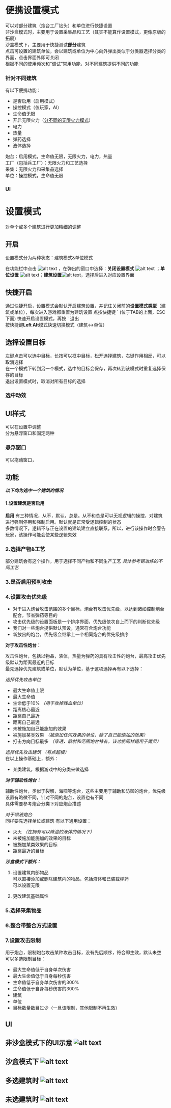 # 便携设置模式
可以对部分建筑（炮台工厂钻头）和单位进行快捷设置  
非沙盒模式时，主要用于设置采集品和工艺（其实不能算作设置模式，更像原版的拓展）  
沙盒模式下，主要用于快捷测试**部分**建筑  
点击可设置的建筑单位，会以建筑或单位为中心向外弹出类似于分类器选择分类的界面，点击界面外即可关闭  
根据不同的使用频次和“调试”常用功能，对不同建筑提供不同的功能
### 针对不同建筑
有以下便携功能：  
- 是否启用（启用模式）
- 操控模式（仅玩家，AI）
- 生命值无限
- 开启无限火力（[分不同的无限火力模式](仅沙盒/全局无限火力.md)）
- 电力
- 热量
- 弹药选择
- 液体选择


炮台：启用模式，生命值无限，无限火力，电力，热量  
工厂（包括兵工厂）：无限火力和工艺选择  
采集：无限火力和采集品选择  
单位：操控模式，生命值无限
### UI
# 设置模式
对单个或多个建筑进行更加精细的调整  

## 开启
设置模式分为两种状态：建筑模式&单位模式

在功能栏中点击 ![alt text](图/settings.png) ，在弹出的窗口中选择：**关闭设置模式** ![alt text](图/settings.png) ；**单位设置** ![alt text](图/settingunit.png)；**建筑设置**![alt text](图/settingbuild.png)，选择后进入对应设置界面  
## 快捷开启
通过快捷开启，设置模式会默认开启建筑设置，并记住关闭前的**设置模式类型**（建筑或单位），每次进入游戏都重置为建筑设置
点按快捷键 \`   (位于TAB的上面，ESC下面) 快速开启设置模式，再按 ` 退出  
按快捷键**Left Alt**模式快速切换模式（建筑<->单位）   
## 选择设置目标
左键点击可以选中目标，长按可以框中目标，松开选择建筑，右键作用相反，可以取消选择   
在一个模式下转到另一个模式，选中的目标会保存，再次转到该模式时重复选择保存的目标  
退出设置模式时，取消对所有目标的选择  
### 选中动效

## UI样式
可以在设置中调整  
分为悬浮窗口和固定两种
### 悬浮窗口
可以拖动窗口，
  
## 功能
***以下均为选中一个建筑的情况***
#### **1.设置建筑是否启用**  
**启用**  有三种情况，从不，默认，总是。从不和总是可以无视逻辑的操控，对建筑进行强制停用和强制启用。默认就是正常受逻辑控制的状态  
多数情况下，逻辑不与正在设置的建筑建立直接联系，所以，进行该操作时会警告玩家，该操作可能会使某些逻辑失效
### **2.选择产物&工艺**  
部分建筑会有这个操作，用于选择不同产物和不同生产工艺 _具体参考钢冶炼的不同工艺_
### **3.是否启用预判攻击**  
### **4.设置攻击优先级**   
- 对于进入炮台攻击范围的多个目标，炮台有攻击优先级，以达到诸如控制炮台配合，节省弹药等目的  
- 攻击优先级的设置面板是一个排序界面，优先级依次自上而下的判断优先级  
- 我们对一些炮台提供默认预设，通常符合炮台功能    
- 新放出的炮台，优先级会继承上一个相同炮台的优先级排序

 **对于攻击性炮台：**  
 
攻击性炮台，包括以物品，液体，热量为弹药的具有攻击性的炮台，最高攻击优先级默认为距离最近的目标  
最先选择优先建筑或单位，默认为单位，基于这项选择再有以下选择：  

*选择优先攻击单位*
- 最大生命值上限
- 最大生命值
- 生命低于10% _（用于收掉残血单位）_
- 距离核心最近
- 距离自己最近
- 距离自己最远
- 未被施加自己能施加的效果
- 被施加某类效果 *（被施加任何效果的单位，除了自己能施加的效果）*
- 打击方向目标最多 _（穿透，散射和范围炮台特有，该功能同样适用于魔灵）_  

*选择优先攻击建筑*     _（有点超模）_  
在以上操作基础上，额外：
- 某类建筑，根据游戏中的分类来做选择  

***对于辅助性炮台：***   

辅助性炮台，类似于裂解，海啸等炮台，这些主要用于辅助和防御的炮台，优先级设置有略微不同，针对不同的炮台，设置也有不同  
具体需要参考炮台分类下对应炮台描述  

_对于喷液炮台_  
同样要先选择单位或建筑
有以下通用设置： 
- 灭火 _（在拥有可以降温的液体的情况下）_
- 未被施加能施加的效果的目标
- 被施加某类效果的目标
- 距离最近的目标

***沙盒模式下额外：***  
1. 设置建筑内部物品  
可以直接添加或删除建筑内的物品，包括液体和已装载弹药  
可以设置无限

2. 更改建筑基础属性  
### 5.选择采集物品
### 6.整合带整合方式设置
### 7.设置攻击限制
用于炮台，限制炮台攻击某种攻击目标，没有先后顺序，符合即生效，默认未空  
可以多选限制目标： 
- 最大生命值低于自身单次伤害
- 最大生命值低于自身每秒伤害
- 生命值低于自身单次伤害的300%
- 生命值低于自身每秒伤害的300%
- 建筑
- 单位
- 目标数量数目过少（一旦该限制，其他限制不再生效）
## UI
非沙盒模式下的UI示意
![alt text](Image_1722273609601.png)
------
沙盒模式下
![alt text](Image_1722058893627.png)
---
多选建筑时
![alt text](Image_1722058894492.png)
---
未选建筑时
![alt text](Image_1722058897367.png)
---
